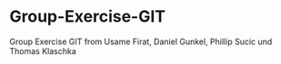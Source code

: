 # Group-Exercise-GIT
Group Exercise GIT from Usame Firat, Daniel Gunkel, Phillip Sucic und Thomas Klaschka
